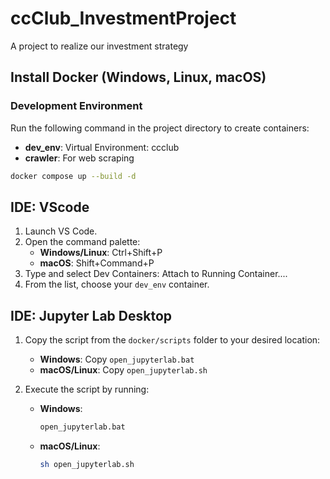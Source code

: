 # ccClub_InvestmentProject
A project to realize our investment strategy

## Install Docker (Windows, Linux, macOS)

### Development Environment
Run the following command in the project directory to create containers:
- **dev_env**: Virtual Environment: ccclub
- **crawler**: For web scraping
```bash
docker compose up --build -d
```
## IDE: VScode
1. Launch VS Code.
2. Open the command palette:
   - **Windows/Linux**: Ctrl+Shift+P
   - **macOS**: Shift+Command+P
3. Type and select Dev Containers: Attach to Running Container....
4. From the list, choose your `dev_env` container.
## IDE: Jupyter Lab Desktop
1. Copy the script from the `docker/scripts` folder to your desired location:
   - **Windows**: Copy `open_jupyterlab.bat`
   - **macOS/Linux**: Copy `open_jupyterlab.sh`

2. Execute the script by running:
   - **Windows**:
     ```cmd
     open_jupyterlab.bat
     ```
   - **macOS/Linux**:
     ```sh
     sh open_jupyterlab.sh
     ```